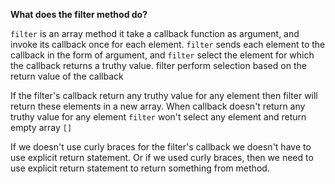 **What does the filter method do?**  

`filter` is an array method it take a callback function as argument, and invoke its callback once for each element. `filter` sends each element to the callback in the form of argument, and `filter` select the element for which the callback returns a truthy value. filter perform selection based on the return value of the callback

If the filter's callback return any truthy value for any element then filter will return these elements in a new array. When callback doesn't return any truthy value for any element `filter` won't select any element and return empty array `[]`

If we doesn't use curly braces for the filter's callback we doesn't have to use explicit return statement. Or if we used curly braces, then we need to use explicit return statement to return something from method.